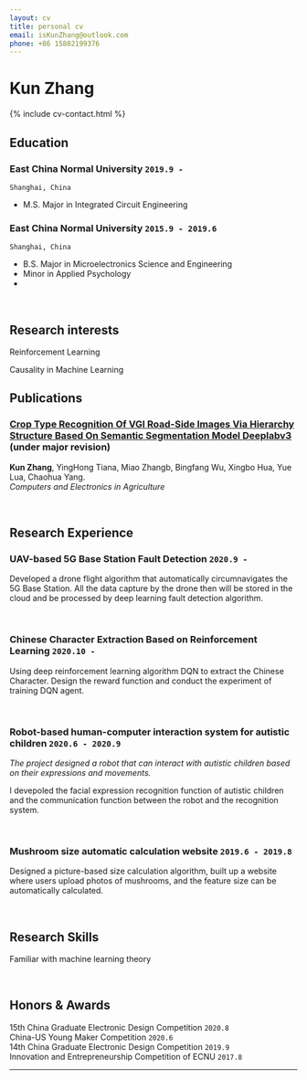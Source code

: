 ```yaml
---
layout: cv
title: personal cv
email: isKunZhang@outlook.com
phone: +86 15802199376
---
```


# Kun **Zhang**

<!--
include contact information from the front matter
Supported arguments:
    - homepage: url, text
    - phone
    - email
-->

{% include cv-contact.html %}

## Education

### **East China Normal University** `2019.9 -`

```
Shanghai, China 
```
- M.S. Major in Integrated Circuit Engineering


### **East China Normal University** `2015.9 - 2019.6`

```
Shanghai, China 
```

- B.S.  Major in Microelectronics Science and Engineering
- Minor in Applied Psychology
- 
<br>

## Research interests

Reinforcement Learning

Causality in Machine Learning




## Publications

### [**Crop Type Recognition Of VGI Road-Side Images Via Hierarchy Structure Based On Semantic Segmentation Model Deeplabv3**](http://website-leadtopaper)  (under major revision)
**Kun Zhang**, YingHong Tiana, Miao Zhangb, Bingfang Wu, Xingbo Hua, Yue Lua, Chaohua Yang.<br> 
_Computers and Electronics in Agriculture_<br>

<!-- 
[[PDF](http://penrose.ink/media/Penrose_SIGGRAPH2020.pdf)]
[[BibTeX]({{ page.homepage.url }}/assets/siggraph20-penrose.txt)]
[[www](http://penrose.ink/siggraph20.html)]
[[repo](https://github.com/penrose/penrose)]-->

<br>

## Research Experience

### **UAV-based 5G Base Station Fault Detection** `2020.9 -`

Developed a drone flight algorithm that automatically circumnavigates the 5G Base Station. All the data capture by the drone then will be stored in the cloud and be processed by deep learning fault detection algorithm.

<br>

### **Chinese Character Extraction Based on Reinforcement Learning**  `2020.10 -`
Using deep reinforcement learning algorithm DQN to extract the Chinese Character. Design the reward function and conduct the experiment of training DQN agent.

<br>

### **Robot-based human-computer interaction system for autistic children** `2020.6 - 2020.9`
_The project designed a robot that can interact with autistic children based on their expressions and movements._

I devepoled the facial expression recognition function of autistic children and the communication function between the robot and the recognition system.


<br>

### **Mushroom size automatic calculation website**  `2019.6 - 2019.8`
Designed a picture-based size calculation algorithm, built up a website where users upload photos of mushrooms, and the feature size can be automatically calculated.


<br>



## Research Skills
Familiar with machine learning theory



<br>

## Honors & Awards

15th China Graduate Electronic Design Competition  `2020.8` <br>
China-US Young Maker Competition `2020.6` <br>
14th China Graduate Electronic Design Competition  `2019.9` <br>
Innovation and Entrepreneurship Competition of ECNU  `2017.8` <br>

---



<!-- ### Footer

Last updated: May 2013 -->
